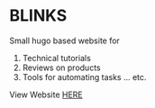 # BLINKS

Small hugo based website for
1. Technical tutorials
2. Reviews on products
3. Tools for automating tasks
... etc.

View Website [HERE](https://sriramkandukuri.githubio)
